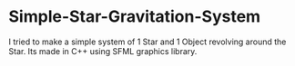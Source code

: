 # Simple-Star-Gravitation-System
I tried to make a simple system of 1 Star and 1 Object revolving around the Star.
Its made in C++ using SFML graphics library.
